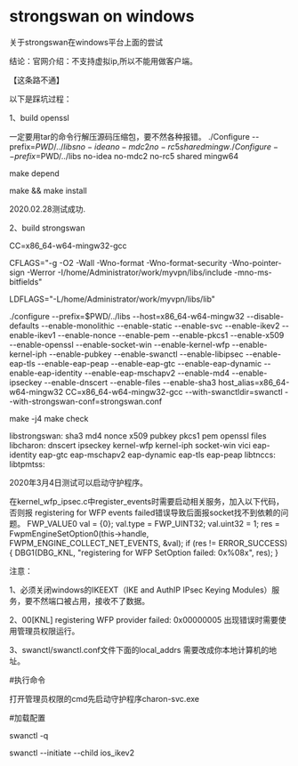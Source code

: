 # strongswan on windows
关于strongswan在windows平台上面的尝试

结论：官网介绍：不支持虚拟ip,所以不能用做客户端。

【这条路不通】

以下是踩坑过程：

1、build openssl

一定要用tar的命令行解压源码压缩包，要不然各种报错。
./Configure --prefix=$PWD/../libs no-idea no-mdc2 no-rc5 shared mingw
./Configure --prefix=$PWD/../libs no-idea no-mdc2 no-rc5 shared mingw64

make depend

make && make install

2020.02.28测试成功.



2、build strongswan

CC=x86_64-w64-mingw32-gcc 

CFLAGS="-g -O2 -Wall -Wno-format -Wno-format-security -Wno-pointer-sign -Werror -I/home/Administrator/work/myvpn/libs/include -mno-ms-bitfields" 

LDFLAGS="-L/home/Administrator/work/myvpn/libs/lib"



./configure --prefix=$PWD/../libs --host=x86_64-w64-mingw32  --disable-defaults --enable-monolithic --enable-static --enable-svc --enable-ikev2 --enable-ikev1 --enable-nonce --enable-pem --enable-pkcs1 --enable-x509 --enable-openssl --enable-socket-win --enable-kernel-wfp --enable-kernel-iph --enable-pubkey --enable-swanctl  --enable-libipsec  --enable-eap-tls  --enable-eap-peap --enable-eap-gtc --enable-eap-dynamic --enable-eap-identity --enable-eap-mschapv2 --enable-md4 --enable-ipseckey --enable-dnscert --enable-files --enable-sha3 host_alias=x86_64-w64-mingw32 CC=x86_64-w64-mingw32-gcc --with-swanctldir=swanctl --with-strongswan-conf=strongswan.conf


make -j4
make check


libstrongswan: sha3 md4 nonce x509 pubkey pkcs1 pem openssl files
libcharon:     dnscert ipseckey kernel-wfp kernel-iph socket-win vici eap-identity eap-gtc eap-mschapv2 eap-dynamic eap-tls eap-peap
libtnccs:
libtpmtss:



2020年3月4日测试可以启动守护程序。

在kernel_wfp_ipsec.c中register_events时需要启动相关服务，加入以下代码，否则报
registering for WFP events failed错误导致后面报socket找不到依赖的问题。
FWP_VALUE0 val = {0};
val.type = FWP_UINT32;
val.uint32 = 1;
res = FwpmEngineSetOption0(this->handle, FWPM_ENGINE_COLLECT_NET_EVENTS, &val);
if (res != ERROR_SUCCESS)
{
    DBG1(DBG_KNL, "registering for WFP SetOption failed: 0x%08x", res);
}


注意：

1、必须关闭windows的IKEEXT（IKE and AuthIP IPsec Keying Modules）服务，要不然端口被占用，接收不了数据。

2、00[KNL] registering WFP provider failed: 0x00000005  出现错误时需要使用管理员权限运行。

3、swanctl/swanctl.conf文件下面的local_addrs 需要改成你本地计算机的地址。

#执行命令

打开管理员权限的cmd先启动守护程序charon-svc.exe

#加载配置

swanctl -q

swanctl --initiate --child ios_ikev2




